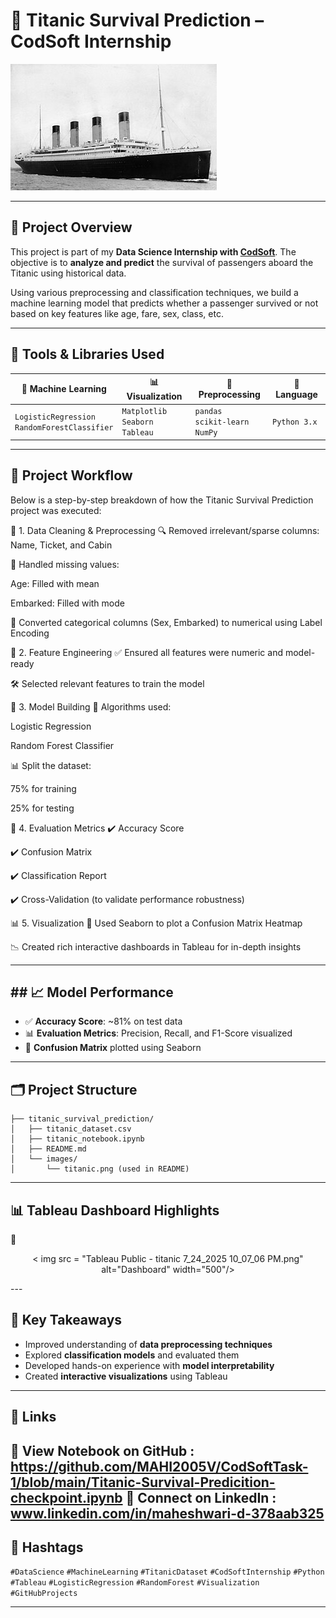 # 🚢 Titanic Survival Prediction – CodSoft Internship

 ![Titanic Image](titanic-img.jpg) 

---

## 📌 Project Overview

This project is part of my **Data Science Internship with [CodSoft](https://www.codsoft.in/)**.
The objective is to **analyze and predict** the survival of passengers aboard the Titanic using historical data.

Using various preprocessing and classification techniques, we build a machine learning model that predicts whether a passenger survived or not based on key features like age, fare, sex, class, etc.

---

## 🧰 Tools & Libraries Used

| 🧠 Machine Learning                              | 📊 Visualization                       | 🧼 Preprocessing                      | 🐍 Language  |
| ------------------------------------------------ | -------------------------------------- | ------------------------------------- | ------------ |
| `LogisticRegression`<br>`RandomForestClassifier` | `Matplotlib`<br>`Seaborn`<br>`Tableau` | `pandas`<br>`scikit-learn`<br>`NumPy` | `Python 3.x` |

---

## 🔄 Project Workflow
Below is a step-by-step breakdown of how the Titanic Survival Prediction project was executed:

📁 1. Data Cleaning & Preprocessing
🔍 Removed irrelevant/sparse columns: Name, Ticket, and Cabin

🧹 Handled missing values:

Age: Filled with mean

Embarked: Filled with mode

🔄 Converted categorical columns (Sex, Embarked) to numerical using Label Encoding


🧠 2. Feature Engineering
✅ Ensured all features were numeric and model-ready

🛠️ Selected relevant features to train the model


🤖 3. Model Building
🔬 Algorithms used:

Logistic Regression

Random Forest Classifier

📊 Split the dataset:

75% for training

25% for testing


📏 4. Evaluation Metrics
✔️ Accuracy Score

✔️ Confusion Matrix

✔️ Classification Report

✔️ Cross-Validation (to validate performance robustness)


📊 5. Visualization
🎯 Used Seaborn to plot a Confusion Matrix Heatmap

📉 Created rich interactive dashboards in Tableau for in-depth insights


---

## ## 📈 Model Performance

- ✅ **Accuracy Score**: ~81% on test data
- 📊 **Evaluation Metrics**: Precision, Recall, and F1-Score visualized
- 🧩 **Confusion Matrix** plotted using Seaborn
---

## 🗂️ Project Structure

```
├── titanic_survival_prediction/
│   ├── titanic_dataset.csv
│   ├── titanic_notebook.ipynb
│   ├── README.md
│   └── images/
│       └── titanic.png (used in README)
```

---

## 📊 Tableau Dashboard Highlights

🚨 <p align="center">  < img src = "Tableau Public - titanic 7_24_2025 10_07_06 PM.png"  alt="Dashboard" width="500"/> 
</p>
---

## 🌟 Key Takeaways

* Improved understanding of **data preprocessing techniques**
* Explored **classification models** and evaluated them
* Developed hands-on experience with **model interpretability**
* Created **interactive visualizations** using Tableau

---

## 🔗 Links

📂 View Notebook on GitHub : https://github.com/MAHI2005V/CodSoftTask-1/blob/main/Titanic-Survival-Predicition-checkpoint.ipynb
💼 Connect on LinkedIn : www.linkedin.com/in/maheshwari-d-378aab325
---

## 🔖 Hashtags

`#DataScience` `#MachineLearning` `#TitanicDataset` `#CodSoftInternship` `#Python` `#Tableau` `#LogisticRegression` `#RandomForest` `#Visualization` `#GitHubProjects`

---
